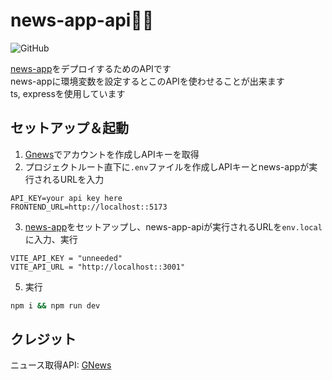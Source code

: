 # news-app-api📰📡
![GitHub](https://img.shields.io/github/license/maimai880/news-app-api)  

[news-app](https://github.com/maimai880/news-app)をデプロイするためのAPIです  
news-appに環境変数を設定するとこのAPIを使わせることが出来ます  
ts, expressを使用しています  

## セットアップ＆起動
1. [Gnews](https://gnews.io/)でアカウントを作成しAPIキーを取得
2. プロジェクトルート直下に`.env`ファイルを作成しAPIキーとnews-appが実行されるURLを入力
```.env
API_KEY=your api key here
FRONTEND_URL=http://localhost::5173
```
3. [news-app](https://github.com/maimai880/news-app)をセットアップし、news-app-apiが実行されるURLを`env.local`に入力、実行
```env.local
VITE_API_KEY = "unneeded"
VITE_API_URL = "http://localhost::3001"
```
5. 実行
```bash
npm i && npm run dev
```

## クレジット
ニュース取得API: [GNews](https://gnews.io/)
